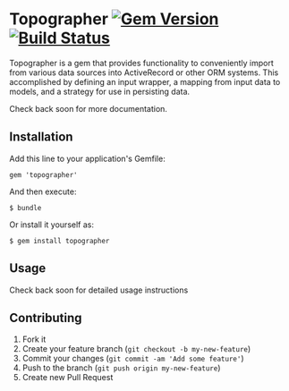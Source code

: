 # Topographer [![Gem Version](https://badge.fury.io/rb/topographer.png)](http://badge.fury.io/rb/topographer) [![Build Status](https://travis-ci.org/SciMed/topographer.png?branch=master)](https://travis-ci.org/SciMed/topographer)

Topographer is a gem that provides functionality to conveniently import from various data sources into
ActiveRecord or other ORM systems.  This accomplished by defining an input wrapper, a mapping from input data to
 models, and a strategy for use in persisting data.

 Check back soon for more documentation.


## Installation

Add this line to your application's Gemfile:

    gem 'topographer'

And then execute:

    $ bundle

Or install it yourself as:

    $ gem install topographer

## Usage

Check back soon for detailed usage instructions

## Contributing

1. Fork it
2. Create your feature branch (`git checkout -b my-new-feature`)
3. Commit your changes (`git commit -am 'Add some feature'`)
4. Push to the branch (`git push origin my-new-feature`)
5. Create new Pull Request

